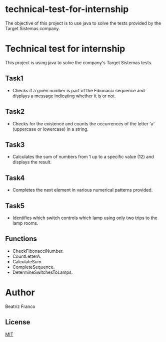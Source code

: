 # technical-test-for-internship
The objective of this project is to use java to solve the tests provided by the Target Sistemas company.

# Technical test for internship
This project is using java to solve the company's Target Sistemas tests.

## Task1
- Checks if a given number is part of the Fibonacci sequence and displays a message indicating whether it is or not.

## Task2
- Checks for the existence and counts the occurrences of the letter 'a' (uppercase or lowercase) in a string.

## Task3
- Calculates the sum of numbers from 1 up to a specific value (12) and displays the result.

## Task4
- Completes the next element in various numerical patterns provided.

## Task5
- Identifies which switch controls which lamp using only two trips to the lamp rooms.

## Functions
- CheckFibonacciNumber.
- CountLetterA.
- CalculateSum.
- CompleteSequence.
- DetermineSwitchesToLamps.


# Author
Beatriz Franco

## License
[MIT](https://choosealicense.com/licenses/mit/)
